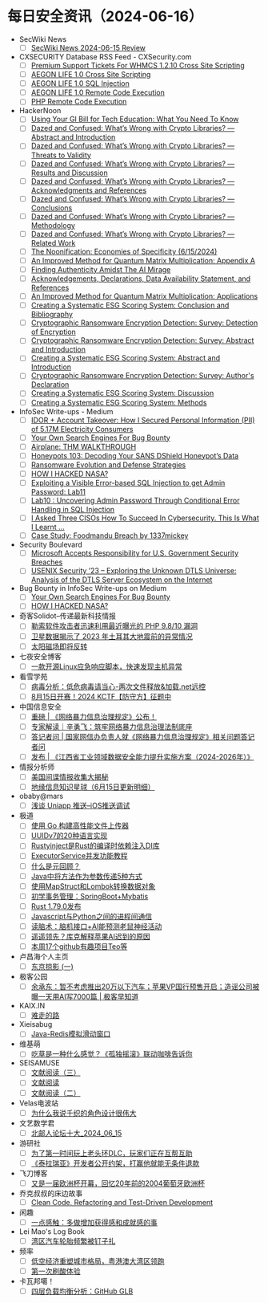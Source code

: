 # 每日安全资讯（2024-06-16）

- SecWiki News
  - [ ] [SecWiki News 2024-06-15 Review](http://www.sec-wiki.com/?2024-06-15)
- CXSECURITY Database RSS Feed - CXSecurity.com
  - [ ] [Premium Support Tickets For WHMCS 1.2.10 Cross Site Scripting](https://cxsecurity.com/issue/WLB-2024060035)
  - [ ] [AEGON LIFE 1.0 Cross Site Scripting](https://cxsecurity.com/issue/WLB-2024060034)
  - [ ] [AEGON LIFE 1.0 SQL Injection](https://cxsecurity.com/issue/WLB-2024060033)
  - [ ] [AEGON LIFE 1.0 Remote Code Execution](https://cxsecurity.com/issue/WLB-2024060032)
  - [ ] [PHP Remote Code Execution](https://cxsecurity.com/issue/WLB-2024060031)
- HackerNoon
  - [ ] [Using Your GI Bill for Tech Education: What You Need To Know](https://hackernoon.com/using-your-gi-bill-for-tech-education-what-you-need-to-know?source=rss)
  - [ ] [Dazed and Confused: What’s Wrong with Crypto
Libraries? — Abstract and Introduction](https://hackernoon.com/dazed-and-confused-whats-wrong-with-crypto-libraries-abstract-and-introduction?source=rss)
  - [ ] [Dazed and Confused: What’s Wrong with Crypto
Libraries? — Threats to Validity](https://hackernoon.com/dazed-and-confused-whats-wrong-with-crypto-libraries-threats-to-validity?source=rss)
  - [ ] [Dazed and Confused: What’s Wrong with Crypto
Libraries? — Results and Discussion](https://hackernoon.com/dazed-and-confused-whats-wrong-with-crypto-libraries-results-and-discussion?source=rss)
  - [ ] [Dazed and Confused: What’s Wrong with Crypto
Libraries? — Acknowledgments and References](https://hackernoon.com/dazed-and-confused-whats-wrong-with-crypto-libraries-acknowledgments-and-references?source=rss)
  - [ ] [Dazed and Confused: What’s Wrong with Crypto
Libraries? — Conclusions](https://hackernoon.com/dazed-and-confused-whats-wrong-with-crypto-libraries-conclusions?source=rss)
  - [ ] [Dazed and Confused: What’s Wrong with Crypto
Libraries? — Methodology](https://hackernoon.com/dazed-and-confused-whats-wrong-with-crypto-libraries-methodology?source=rss)
  - [ ] [Dazed and Confused: What’s Wrong with Crypto
Libraries? — Related Work](https://hackernoon.com/dazed-and-confused-whats-wrong-with-crypto-libraries-related-work?source=rss)
  - [ ] [The Noonification: Economies of Specificity  (6/15/2024)](https://hackernoon.com/6-15-2024-noonification?source=rss)
  - [ ] [An Improved Method for Quantum Matrix Multiplication: Appendix A](https://hackernoon.com/an-improved-method-for-quantum-matrix-multiplication-appendix-a?source=rss)
  - [ ] [Finding Authenticity Amidst The AI Mirage](https://hackernoon.com/finding-authenticity-amidst-the-ai-mirage?source=rss)
  - [ ] [Acknowledgements, Declarations, Data Availability Statement, and References](https://hackernoon.com/acknowledgements-declarations-data-availability-statement-and-references?source=rss)
  - [ ] [An Improved Method for Quantum Matrix Multiplication: Applications](https://hackernoon.com/an-improved-method-for-quantum-matrix-multiplication-applications?source=rss)
  - [ ] [Creating a Systematic ESG Scoring System: Conclusion and Bibliography](https://hackernoon.com/creating-a-systematic-esg-scoring-system-conclusion-and-bibliography?source=rss)
  - [ ] [Cryptographic Ransomware Encryption Detection: Survey: Detection of Encryption](https://hackernoon.com/cryptographic-ransomware-encryption-detection-survey-detection-of-encryption?source=rss)
  - [ ] [Cryptographic Ransomware Encryption Detection: Survey: Abstract and Introduction](https://hackernoon.com/cryptographic-ransomware-encryption-detection-survey-abstract-and-introduction?source=rss)
  - [ ] [Creating a Systematic ESG Scoring System: Abstract and Introduction](https://hackernoon.com/creating-a-systematic-esg-scoring-system-abstract-and-introduction?source=rss)
  - [ ] [Cryptographic Ransomware Encryption Detection: Survey: Author's Declaration](https://hackernoon.com/cryptographic-ransomware-encryption-detection-survey-authors-declaration?source=rss)
  - [ ] [Creating a Systematic ESG Scoring System: Discussion](https://hackernoon.com/creating-a-systematic-esg-scoring-system-discussion?source=rss)
  - [ ] [Creating a Systematic ESG Scoring System: Methods](https://hackernoon.com/creating-a-systematic-esg-scoring-system-methods?source=rss)
- InfoSec Write-ups - Medium
  - [ ] [IDOR + Account Takeover: How I Secured Personal Information (PII) of 5.17M Electricity Consumers](https://infosecwriteups.com/idor-account-takeover-how-i-secured-personal-information-pii-of-5-17m-electricity-consumers-a9db5e4999b9?source=rss----7b722bfd1b8d---4)
  - [ ] [Your Own Search Engines For Bug Bounty](https://infosecwriteups.com/your-own-search-engines-for-bug-bounty-773845aa4e6a?source=rss----7b722bfd1b8d---4)
  - [ ] [Airplane: THM WALKTHROUGH](https://infosecwriteups.com/airplane-thm-walkthrough-8f8e25e13fe9?source=rss----7b722bfd1b8d---4)
  - [ ] [Honeypots 103: Decoding Your SANS DShield Honeypot’s Data](https://infosecwriteups.com/honeypots-103-decoding-your-sans-dshield-honeypots-data-194dfb7b5a5f?source=rss----7b722bfd1b8d---4)
  - [ ] [Ransomware Evolution and Defense Strategies](https://infosecwriteups.com/ransomware-evolution-and-defense-strategies-481c79fc5a13?source=rss----7b722bfd1b8d---4)
  - [ ] [HOW I HACKED NASA?](https://infosecwriteups.com/how-i-hacked-nasa-0715b6b5d7b8?source=rss----7b722bfd1b8d---4)
  - [ ] [Exploiting a Visible Error-based SQL Injection to get Admin Password: Lab11](https://infosecwriteups.com/exploiting-a-visible-error-based-sql-injection-to-get-admin-password-lab11-7fe03131c366?source=rss----7b722bfd1b8d---4)
  - [ ] [Lab10 : Uncovering Admin Password Through Conditional Error Handling in SQL Injection](https://infosecwriteups.com/lab10-uncovering-admin-password-through-conditional-error-handling-in-sql-injection-3323874710b1?source=rss----7b722bfd1b8d---4)
  - [ ] [I Asked Three CISOs How To Succeed In Cybersecurity. This Is What I Learnt …](https://infosecwriteups.com/i-asked-three-cisos-how-to-succeed-in-cybersecurity-this-is-what-i-learnt-b1fbc2b11a75?source=rss----7b722bfd1b8d---4)
  - [ ] [Case Study: Foodmandu Breach by 1337mickey](https://infosecwriteups.com/case-study-foodmandu-breach-a3970282cb70?source=rss----7b722bfd1b8d---4)
- Security Boulevard
  - [ ] [Microsoft Accepts Responsibility for U.S. Government Security Breaches](https://securityboulevard.com/2024/06/microsoft-accepts-responsibility-for-u-s-government-security-breaches/)
  - [ ] [USENIX Security ’23 – Exploring the Unknown DTLS Universe: Analysis of the DTLS Server Ecosystem on the Internet](https://securityboulevard.com/2024/06/usenix-security-23-exploring-the-unknown-dtls-universe-analysis-of-the-dtls-server-ecosystem-on-the-internet/)
- Bug Bounty in InfoSec Write-ups on Medium
  - [ ] [Your Own Search Engines For Bug Bounty](https://infosecwriteups.com/your-own-search-engines-for-bug-bounty-773845aa4e6a?source=rss----7b722bfd1b8d--bug_bounty)
  - [ ] [HOW I HACKED NASA?](https://infosecwriteups.com/how-i-hacked-nasa-0715b6b5d7b8?source=rss----7b722bfd1b8d--bug_bounty)
- 奇客Solidot–传递最新科技情报
  - [ ] [勒索软件攻击者迅速利用最近曝光的 PHP 9.8/10 漏洞](https://www.solidot.org/story?sid=78440)
  - [ ] [卫星数据揭示了 2023 年土耳其大地震前的异常情况](https://www.solidot.org/story?sid=78439)
  - [ ] [太阳磁场即将反转](https://www.solidot.org/story?sid=78438)
- 七夜安全博客
  - [ ] [一款开源Linux应急响应脚本，快速发现主机异常](https://mp.weixin.qq.com/s?__biz=MzIwODIxMjc4MQ==&mid=2651005693&idx=1&sn=abf5b22dfaa0ef53d068fd3423fdc406&chksm=8cf104bfbb868da9b2ba01a6afd872b389f1e013d6073d4169d422ac1b20ecb7b882e5142337&scene=58&subscene=0#rd)
- 看雪学苑
  - [ ] [病毒分析：低危病毒请当心-两次文件释放&加载.net远控](https://mp.weixin.qq.com/s?__biz=MjM5NTc2MDYxMw==&mid=2458559039&idx=1&sn=c25819e4ebb79625011637cf6342ad33&chksm=b18d92b586fa1ba352b9c493fd50dfa76aa5ba36d672d30b55cfcc12a138888d25ad720ddbdd&scene=58&subscene=0#rd)
  - [ ] [8月15日开赛！2024 KCTF【防守方】征题中](https://mp.weixin.qq.com/s?__biz=MjM5NTc2MDYxMw==&mid=2458559039&idx=2&sn=fb1f99810f26fcdec0e1600f87886069&chksm=b18d92b586fa1ba3341c37f512eee1f020f8bd6d3b616302ff018fa00efe89a69d86e9609c4b&scene=58&subscene=0#rd)
- 中国信息安全
  - [ ] [重磅 | 《网络暴力信息治理规定》公布！](https://mp.weixin.qq.com/s?__biz=MzA5MzE5MDAzOA==&mid=2664216062&idx=1&sn=13d8b02da788306e7630b952569f3d0f&chksm=8b59b707bc2e3e11a67f6337a4d524b2a364c04d493fd73b5e8e00a5c24f45b06199e0fa0b0e&scene=58&subscene=0#rd)
  - [ ] [专家解读｜辛勇飞：筑牢网络暴力信息治理法制底座](https://mp.weixin.qq.com/s?__biz=MzA5MzE5MDAzOA==&mid=2664216062&idx=2&sn=134bf678e462a0ebcdba9e71e771c528&chksm=8b59b707bc2e3e114f3fd22480ca565d9fd577ed20d888a5e9f2662106b02000687f5a10356b&scene=58&subscene=0#rd)
  - [ ] [答记者问 | 国家网信办负责人就《网络暴力信息治理规定》相关问题答记者问](https://mp.weixin.qq.com/s?__biz=MzA5MzE5MDAzOA==&mid=2664216062&idx=3&sn=6896b078d9efef28edf53e980f06d409&chksm=8b59b707bc2e3e11a0909d5f0e04e74a4a403138cf1701b9403b72004a0668a07f1138739cc3&scene=58&subscene=0#rd)
  - [ ] [发布 | 《江西省工业领域数据安全能力提升实施方案（2024-2026年）》](https://mp.weixin.qq.com/s?__biz=MzA5MzE5MDAzOA==&mid=2664216062&idx=4&sn=a3c62bd120d3b70ca755fb54a43d5e7b&chksm=8b59b707bc2e3e11b2a2e92212673be57867f635398f4411b8ebfbc77fb20e6d6957816374cb&scene=58&subscene=0#rd)
- 情报分析师
  - [ ] [美国间谍情报收集大揭秘](https://mp.weixin.qq.com/s?__biz=MzA3Mjc1MTkwOA==&mid=2650551279&idx=1&sn=66b783e8dfade426476da4837e1f69a7&chksm=87111da4b06694b2532add39981719b5b469c2dac2c506103c2619542eb0ca16db29fabe2074&scene=58&subscene=0#rd)
  - [ ] [地缘信息知识星球（6月15日更新明细）](https://mp.weixin.qq.com/s?__biz=MzA3Mjc1MTkwOA==&mid=2650551279&idx=2&sn=0ad73e87e734149d5181c29e91e8305e&chksm=87111da4b06694b2718bf2866997dbfcc43690c0e8dce45de2c9f8df8f9d050edaaddd648302&scene=58&subscene=0#rd)
- obaby@mars
  - [ ] [浅谈 Uniapp 推送–iOS推送调试](https://h4ck.org.cn/2024/06/17341)
- 极道
  - [ ] [使用 Go 构建高性能文件上传器](https://www.jdon.com/74269.html)
  - [ ] [UUIDv7的20种语言实现](https://www.jdon.com/74268.html)
  - [ ] [Rustyinject是Rust的编译时依赖注入DI库](https://www.jdon.com/74267.html)
  - [ ] [ExecutorService并发功能教程](https://www.jdon.com/74266.html)
  - [ ] [什么是元回顾？](https://www.jdon.com/74254.html)
  - [ ] [Java中将方法作为参数传递5种方式](https://www.jdon.com/74253.html)
  - [ ] [使用MapStruct和Lombok转换数据对象](https://www.jdon.com/74252.html)
  - [ ] [初学事务管理：SpringBoot+Mybatis](https://www.jdon.com/74251.html)
  - [ ] [Rust 1.79.0发布](https://www.jdon.com/74237.html)
  - [ ] [Javascript与Python之间的进程间通信](https://www.jdon.com/74236.html)
  - [ ] [读脑术：脑机接口+AI能预测老鼠神经活动](https://www.jdon.com/74226.html)
  - [ ] [遥遥领先？库克解释苹果AI迟到的原因](https://www.jdon.com/74225.html)
  - [ ] [本周17个github有趣项目Teo等](https://www.jdon.com/74224.html)
- 卢昌海个人主页
  - [ ] [东京掠影 (一)](https://www.changhai.org/articles/tours/2024_Tokyo/index1.php)
- 极客公园
  - [ ] [余承东：暂不考虑推出20万以下汽车；苹果VP国行预售开启；造谣公司被曝一天用AI写7000篇 | 极客早知道](https://mp.weixin.qq.com/s?__biz=MTMwNDMwODQ0MQ==&mid=2653044022&idx=1&sn=ab8a9c19a74b51b41e4cdf83fd101f4e&chksm=7e5740804920c9968aed234eead74d687d93cfa86827d549dfa0dd77f452812774f9a534a080&scene=58&subscene=0#rd)
- KAIX.IN
  - [ ] [难走的路](https://kaix.in/2024/0615-virtue/)
- Xieisabug
  - [ ] [Java-Redis模拟滑动窗口](https://www.xiejingyang.com/2024/06/15/java-redis-simulates-sliding-window/)
- 维基萌
  - [ ] [吃草是一种什么感觉？《孤独摇滚》联动咖啡告诉你](https://www.wikimoe.com/post/6yvw38s1)
- SEISAMUSE
  - [ ] [文献阅读（三）](http://www.seis-jun.xyz/paper-reading-3)
  - [ ] [文献阅读](http://www.seis-jun.xyz/paper-reading)
  - [ ] [文献阅读（二）](http://www.seis-jun.xyz/paper-reading-2)
- Velas电波站
  - [ ] [为什么我说千织的角色设计很伟大](https://www.velasx.com/am/6201)
- 文艺数学君
  - [ ] [北邮人论坛十大_2024_06_15](https://mathpretty.com/17210.html)
- 游研社
  - [ ] [为了第一时间玩上老头环DLC，玩家们正在互帮互助](https://www.yystv.cn/p/11835)
  - [ ] [《泰拉瑞亚》开发者公开约架，打赢他就能无条件退款](https://www.yystv.cn/p/11834)
- 飞刀博客
  - [ ] [又是一届欧洲杯开幕，回忆20年前的2004葡萄牙欧洲杯](https://www.feidaoboke.com/post/remembering-the-UEFA-Euro-2004-in-portugal.html)
- 乔克叔叔的床边故事
  - [ ] [Clean Code, Refactoring and Test-Driven Development](https://lifeodyssey.github.io/posts/5ffd7c75.html)
- 闲趣
  - [ ] [一点感触：多做增加获得感和成就感的事](https://xqrp.com/661398.html)
- Lei Mao's Log Book
  - [ ] [湾区汽车轮胎频繁被钉子扎](https://leimao.github.io/essay/%E6%B9%BE%E5%8C%BA%E6%B1%BD%E8%BD%A6%E8%BD%AE%E8%83%8E%E9%A2%91%E7%B9%81%E8%A2%AB%E9%92%89%E5%AD%90%E6%89%8E/)
- 频率
  - [ ] [低空经济重塑城市格局，粤港澳大湾区领跑](https://pinlyu.com/posts/88/)
  - [ ] [第一次刷酸体验](https://pinlyu.com/posts/87/)
- 卡瓦邦噶！
  - [ ] [四层负载均衡分析：GitHub GLB](https://www.kawabangga.com/posts/6313)
